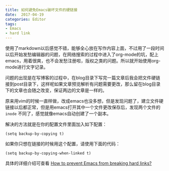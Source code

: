 ```yaml
---
title: 如何避免Emacs破坏文件的硬链接
date:  2017-04-19
categories: Editor
tags:
- Emacs
- hard link
---
```



使用了markdown以后感觉不错，能够全心放在写作内容上面，不过用了一段时间以后开始发愁编辑器的问题，在网络搜索的过程中进入了org-mode的坑，配上emacs，用着很爽，也不会发愁注册啦，版权之类的问题。所以就开始使用org-mode进行文字记录。

问题的出现是在写博客的过程中，在blog目录下写完一篇文章后我会把文件硬链接到post目录下，这样呢如果文章预览解析有问题需要更改，那么留在blog目录下的文章也会随之改变，保证两边的文章是一样的。

<!--more-->

原来用vim的时候一直样做，改成emacs也没多想，但是发现问题了，建立文件硬链接以后都正常，但是用emacs打开其中一个文件更改保存后，发现两个文件的
`inode` 不同了，感觉就像emacs自动创建了一个副本。

解决的方法就是在你的配置文件里面加入如下配置：

`(setq backup-by-copying t)`

如果你只想在链接的时候用这个配置，请使用下面的代码：

`(setq backup-by-copying-when-linked t)`

具体的详细介绍可查看 [How to prevent Emacs from breaking hard links?](https://emacs.stackexchange.com/questions/4237/how-to-prevent-emacs-from-breaking-hard-links/4240#4240)
